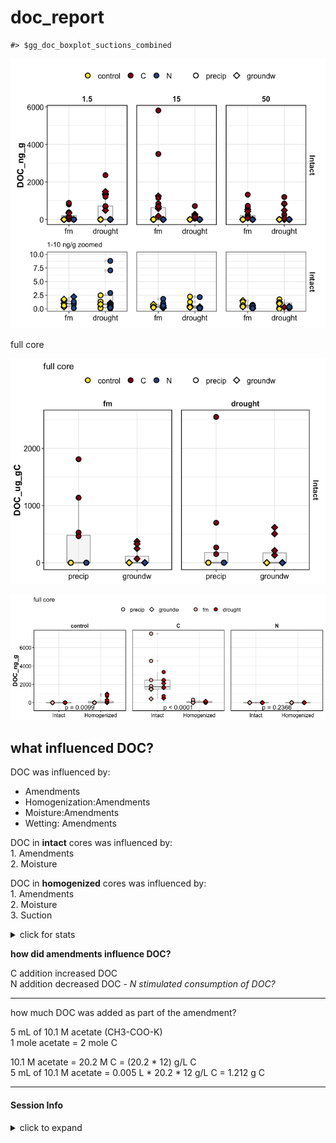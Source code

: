 doc\_report
================

    #> $gg_doc_boxplot_suctions_combined

![](markdown-figs/doc/doc_boxplot4-1.png)<!-- -->

full core

![](markdown-figs/doc/doc_boxplot_intact-1.png)<!-- -->

![](markdown-figs/doc/doc_boxplot_homo-1.png)<!-- -->

## what influenced DOC?

DOC was influenced by:

  - Amendments
  - Homogenization:Amendments
  - Moisture:Amendments
  - Wetting: Amendments

DOC in **intact** cores was influenced by:  
1\. Amendments  
2\. Moisture

DOC in **homogenized** cores was influenced by:  
1\. Amendments  
2\. Moisture  
3\. Suction

<details>

<summary>click for stats</summary>

overall ANOVA

    #> Anova Table (Type III tests)
    #> 
    #> Response: (DOC_ng_g)
    #>                             Sum Sq  Df F value    Pr(>F)    
    #> (Intercept)                  99119   1  0.5598   0.45511    
    #> Homogenization              212419   1  1.1996   0.27453    
    #> Suction                       2143   1  0.0121   0.91250    
    #> Moisture                     44524   1  0.2514   0.61653    
    #> Wetting                     275057   1  1.5534   0.21390    
    #> Amendments                14242121   2 40.2156 1.012e-15 ***
    #> Homogenization:Suction      233676   1  1.3197   0.25184    
    #> Homogenization:Moisture     206812   1  1.1680   0.28094    
    #> Homogenization:Wetting      455843   1  2.5743   0.10997    
    #> Homogenization:Amendments  9577920   2 27.0453 2.768e-11 ***
    #> Suction:Moisture                35   1  0.0002   0.98879    
    #> Suction:Wetting              11284   1  0.0637   0.80092    
    #> Suction:Amendments          450526   2  1.2722   0.28217    
    #> Moisture:Wetting            417277   1  2.3565   0.12612    
    #> Moisture:Amendments         201210   2  0.5682   0.56735    
    #> Wetting:Amendments         1466618   2  4.1413   0.01709 *  
    #> Residuals                 41080712 232                      
    #> ---
    #> Signif. codes:  0 '***' 0.001 '**' 0.01 '*' 0.05 '.' 0.1 ' ' 1

intact cores

    #> Anova Table (Type III tests)
    #> 
    #> Response: DOC_ng_g
    #>                       Sum Sq  Df F value    Pr(>F)    
    #> (Intercept)            14927   1  0.0430   0.83601    
    #> Amendments          13268044   2 19.1323 7.258e-08 ***
    #> Suction                 6658   1  0.0192   0.89004    
    #> Moisture               20785   1  0.0599   0.80704    
    #> Wetting                80193   1  0.2313   0.63153    
    #> Amendments:Suction    656412   2  0.9465   0.39119    
    #> Amendments:Moisture   264560   2  0.3815   0.68373    
    #> Amendments:Wetting   2518720   2  3.6319   0.02966 *  
    #> Suction:Moisture       68357   1  0.1971   0.65790    
    #> Suction:Wetting            0   1  0.0000   0.99963    
    #> Moisture:Wetting      613284   1  1.7687   0.18627    
    #> Residuals           38488677 111                      
    #> ---
    #> Signif. codes:  0 '***' 0.001 '**' 0.01 '*' 0.05 '.' 0.1 ' ' 1

homogenized cores

    #> Anova Table (Type III tests)
    #> 
    #> Response: DOC_ng_g
    #>                     Sum Sq  Df F value    Pr(>F)    
    #> (Intercept)           3841   1  0.6260 0.4304814    
    #> Amendments           15950   2  1.2999 0.2766457    
    #> Suction              26587   1  4.3336 0.0396447 *  
    #> Moisture             84695   1 13.8050 0.0003181 ***
    #> Wetting               1187   1  0.1934 0.6609438    
    #> Amendments:Suction   25382   2  2.0686 0.1311673    
    #> Amendments:Moisture 161218   2 13.1390 7.483e-06 ***
    #> Amendments:Wetting    2072   2  0.1689 0.8448309    
    #> Suction:Moisture      5539   1  0.9029 0.3440496    
    #> Suction:Wetting       2569   1  0.4188 0.5188764    
    #> Moisture:Wetting       571   1  0.0931 0.7608904    
    #> Residuals           687132 112                      
    #> ---
    #> Signif. codes:  0 '***' 0.001 '**' 0.01 '*' 0.05 '.' 0.1 ' ' 1

</details>

**how did amendments influence DOC?**

C addition increased DOC  
N addition decreased DOC - *N stimulated consumption of DOC?*

-----

how much DOC was added as part of the amendment?

5 mL of 10.1 M acetate (CH3-COO-K)  
1 mole acetate = 2 mole C

10.1 M acetate = 20.2 M C = (20.2 \* 12) g/L C  
5 mL of 10.1 M acetate = 0.005 L \* 20.2 \* 12 g/L C = 1.212 g C

-----

#### Session Info

<details>

<summary>click to expand</summary>

Date run: 2020-09-11

    #> R version 4.0.2 (2020-06-22)
    #> Platform: x86_64-apple-darwin17.0 (64-bit)
    #> Running under: macOS Catalina 10.15.6
    #> 
    #> Matrix products: default
    #> BLAS:   /System/Library/Frameworks/Accelerate.framework/Versions/A/Frameworks/vecLib.framework/Versions/A/libBLAS.dylib
    #> LAPACK: /Library/Frameworks/R.framework/Versions/4.0/Resources/lib/libRlapack.dylib
    #> 
    #> locale:
    #> [1] en_US.UTF-8/en_US.UTF-8/en_US.UTF-8/C/en_US.UTF-8/en_US.UTF-8
    #> 
    #> attached base packages:
    #> [1] stats     graphics  grDevices utils     datasets  methods   base     
    #> 
    #> other attached packages:
    #>  [1] patchwork_1.0.1 car_3.0-9       carData_3.0-4   drake_7.12.4   
    #>  [5] ggbiplot_0.55   PNWColors_0.1.0 forcats_0.5.0   stringr_1.4.0  
    #>  [9] dplyr_1.0.1     purrr_0.3.4     readr_1.3.1     tidyr_1.1.1    
    #> [13] tibble_3.0.3    ggplot2_3.3.2   tidyverse_1.3.0
    #> 
    #> loaded via a namespace (and not attached):
    #>  [1] nlme_3.1-148       fs_1.5.0           lubridate_1.7.9    filelock_1.0.2    
    #>  [5] progress_1.2.2     httr_1.4.2         tools_4.0.2        backports_1.1.8   
    #>  [9] R6_2.4.1           AlgDesign_1.2.0    DBI_1.1.0          questionr_0.7.1   
    #> [13] colorspace_1.4-1   withr_2.2.0        tidyselect_1.1.0   prettyunits_1.1.1 
    #> [17] klaR_0.6-15        curl_4.3           compiler_4.0.2     cli_2.0.2         
    #> [21] rvest_0.3.6        xml2_1.3.2         labeling_0.3       scales_1.1.1      
    #> [25] digest_0.6.25      foreign_0.8-80     txtq_0.2.3         rmarkdown_2.3     
    #> [29] rio_0.5.16         pkgconfig_2.0.3    htmltools_0.5.0    labelled_2.5.0    
    #> [33] highr_0.8          fastmap_1.0.1      dbplyr_1.4.4       rlang_0.4.7       
    #> [37] readxl_1.3.1       rstudioapi_0.11    shiny_1.5.0        farver_2.0.3      
    #> [41] generics_0.0.2     combinat_0.0-8     jsonlite_1.7.0     zip_2.1.0         
    #> [45] magrittr_1.5       Rcpp_1.0.5         munsell_0.5.0      fansi_0.4.1       
    #> [49] abind_1.4-5        lifecycle_0.2.0    yaml_2.2.1         stringi_1.4.6     
    #> [53] MASS_7.3-51.6      storr_1.2.1        plyr_1.8.6         grid_4.0.2        
    #> [57] blob_1.2.1         parallel_4.0.2     promises_1.1.1     crayon_1.3.4      
    #> [61] lattice_0.20-41    miniUI_0.1.1.1     haven_2.3.1        hms_0.5.3         
    #> [65] knitr_1.29         pillar_1.4.6       igraph_1.2.5       base64url_1.4     
    #> [69] soilpalettes_0.1.0 reprex_0.3.0       glue_1.4.1         packrat_0.5.0     
    #> [73] evaluate_0.14      data.table_1.13.0  agricolae_1.3-3    modelr_0.1.8      
    #> [77] vctrs_0.3.2        httpuv_1.5.4       cellranger_1.1.0   gtable_0.3.0      
    #> [81] assertthat_0.2.1   xfun_0.16          openxlsx_4.1.5     mime_0.9          
    #> [85] xtable_1.8-4       broom_0.7.0        later_1.1.0.1      cluster_2.1.0     
    #> [89] ellipsis_0.3.1

</details>
